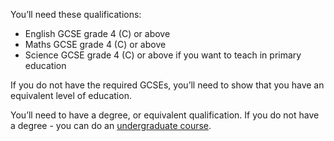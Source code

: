 You’ll need these qualifications:

* English GCSE grade 4 (C) or above
* Maths GCSE grade 4 (C) or above
* Science GCSE grade 4 (C) or above if you want to teach in primary education

If you do not have the required GCSEs, you’ll need to show that you have an equivalent level of education.

You’ll need to have a degree, or equivalent qualification. If you do not have a degree - you can do an [undergraduate course](ways-to-train).